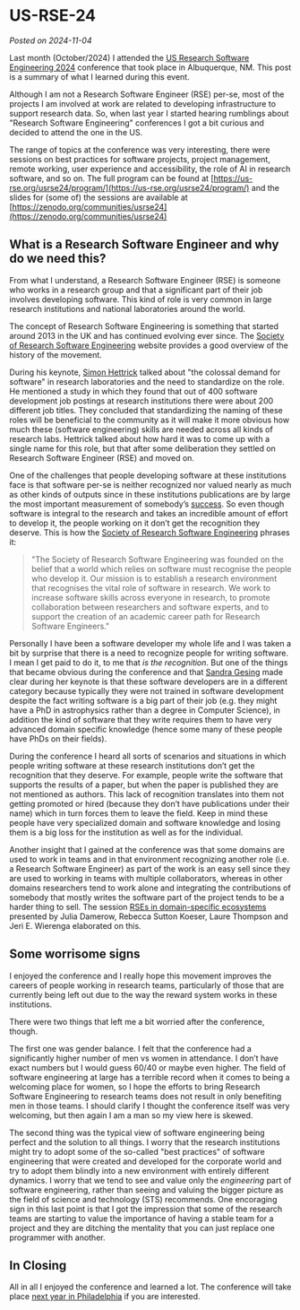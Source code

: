 # US-RSE-24
*Posted on 2024-11-04*

Last month (October/2024) I attended the [US Research Software Engineering 2024](https://us-rse.org/usrse24/) conference that took place in Albuquerque, NM. This post is a summary of what I learned during this event.

Although I am not a Research Software Engineer (RSE) per-se, most of the projects I am involved at work are related to developing infrastructure to support research data. So, when last year I started hearing rumblings about "Research Software Engineering" conferences I got a bit curious and decided to attend the one in the US.

The range of topics at the conference was very interesting, there were sessions on best practices for software projects, project management, remote working, user experience and accessibility, the role of AI in research software, and so on. The full program can be found at [https://us-rse.org/usrse24/program/](https://us-rse.org/usrse24/program/) and the slides for (some of) the sessions are available at [https://zenodo.org/communities/usrse24](https://zenodo.org/communities/usrse24)

## What is a Research Software Engineer and why do we need this?
From what I understand, a Research Software Engineer (RSE) is someone who works in a research group and that a significant part of their job involves developing software. This kind of role is very common in large research institutions and national laboratories around the world.

The concept of Research Software Engineering is something that started around 2013 in the UK and has continued evolving ever since. The [Society of Research Software Engineering](https://society-rse.org/about/history/) website provides a good overview of the history of the movement.

During his keynote, [Simon Hettrick](https://slides.com/simonhettrick/usrsecon24) talked about "the colossal demand for software" in research laboratories and the need to standardize on the role. He mentioned a study in which they found that out of 400 software development job postings at research institutions there were about 200 different job titles. They concluded that standardizing the naming of these roles will be beneficial to the community as it will make it more obvious how much these (software engineering) skills are needed across all kinds of research labs. Hettrick talked about how hard it was to come up with a single name for this role, but that after some deliberation they settled on Research Software Engineer (RSE) and moved on.

One of the challenges that people developing software at these institutions face is that software per-se is neither recognized nor valued nearly as much as other kinds of outputs since in these institutions publications are by large the most important measurement of somebody’s [success](https://slides.com/simonhettrick/usrsecon24#/9/3/1). So even though software is integral to the research and takes an incredible amount of effort to develop it, the people working on it don’t get the recognition they deserve. This is how the [Society of Research Software Engineering](https://society-rse.org/) phrases it:

> "The Society of Research Software Engineering was founded on the belief that a world which relies on software must recognise the people who develop it. Our mission is to establish a research environment that recognises the vital role of software in research. We work to increase software skills across everyone in research, to promote collaboration between researchers and software experts, and to support the creation of an academic career path for Research Software Engineers."

Personally I have been a software developer my whole life and I was taken a bit by surprise that there is a need to recognize people for writing software. I mean I get paid to do it, to me that *is the recognition*. But one of the things that became obvious during the conference and that [Sandra Gesing](https://us-rse.org/usrse24/program/keynotes/#sandra) made clear during her keynote is that these software developers are in a different category because typically they were not trained in software development despite the fact writing software is a big part of their job (e.g. they might have a PhD in astrophysics rather than a degree in Computer Science), in addition the kind of software that they write requires them to have very advanced domain specific knowledge (hence some many of these people have PhDs on their fields).

During the conference I heard all sorts of scenarios and situations in which people writing software at these research institutions don’t get the recognition that they deserve. For example, people write the software that supports the results of a paper, but when the paper is published they are not mentioned as authors. This lack of recognition translates into them not getting promoted or hired (because they don’t have publications under their name) which in turn forces them to leave the field. Keep in mind these people have very specialized domain and software knowledge and losing them is a big loss for the institution as well as for the individual.

Another insight that I gained at the conference was that some domains are used to work in teams and in that environment recognizing another role (i.e. a Research Software Engineer) as part of the work is an easy sell since they are used to working in teams with multiple collaborators, whereas in other domains researchers tend to work alone and integrating the contributions of somebody that mostly writes the software part of the project tends to be a harder thing to sell. The session [RSEs in domain-specific ecosystems](https://us-rse.org/usrse24/program/bofs/#bofs-1b) presented by Julia Damerow, Rebecca Sutton Koeser, Laure Thompson and Jeri E. Wierenga elaborated on this.

## Some worrisome signs
I enjoyed the conference and I really hope this movement improves the careers of people working in research teams, particularly of those that are currently being left out due to the way the reward system works in these institutions.

There were two things that left me a bit worried after the conference, though.

The first one was gender balance. I felt that the conference had a significantly higher number of men vs women in attendance. I don’t have exact numbers but I would guess 60/40 or maybe even higher. The field of software engineering at large has a terrible record when it comes to being a welcoming place for women, so I hope the efforts to bring Research Software Engineering to research teams does not result in only benefiting men in those teams. I should clarify I thought the conference itself was very welcoming, but then again I am a man so my view here is skewed.

The second thing was the typical view of software engineering being perfect and the solution to all things. I worry that the research institutions might try to adopt some of the so-called "best practices" of software engineering that were created and developed for the corporate world and try to adopt them blindly into a new environment with entirely different dynamics. I worry that we tend to see and value only the *engineering* part of software engineering, rather than seeing and valuing the bigger picture as the field of science and technology (STS) recommends. One encoraging sign in this last point is that I got the impression that some of the research teams are starting to value the importance of having a stable team for a project and they are ditching the mentality that you can just replace one programmer with another.

## In Closing
All in all I enjoyed the conference and learned a lot. The conference will take place [next year in Philadelphia](https://us-rse.org/usrse25/) if you are interested.

